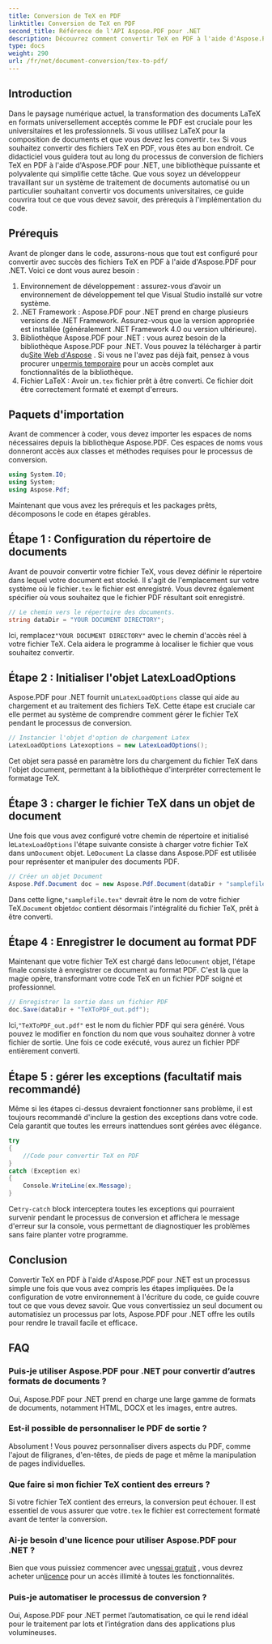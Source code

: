 ```yaml
---
title: Conversion de TeX en PDF
linktitle: Conversion de TeX en PDF
second_title: Référence de l'API Aspose.PDF pour .NET
description: Découvrez comment convertir TeX en PDF à l'aide d'Aspose.PDF pour .NET grâce à ce guide détaillé, étape par étape. Idéal pour les développeurs et les professionnels du document.
type: docs
weight: 290
url: /fr/net/document-conversion/tex-to-pdf/
---
```

## Introduction

Dans le paysage numérique actuel, la transformation des documents LaTeX en formats universellement acceptés comme le PDF est cruciale pour les universitaires et les professionnels. Si vous utilisez LaTeX pour la composition de documents et que vous devez les convertir`.tex` Si vous souhaitez convertir des fichiers TeX en PDF, vous êtes au bon endroit. Ce didacticiel vous guidera tout au long du processus de conversion de fichiers TeX en PDF à l'aide d'Aspose.PDF pour .NET, une bibliothèque puissante et polyvalente qui simplifie cette tâche. Que vous soyez un développeur travaillant sur un système de traitement de documents automatisé ou un particulier souhaitant convertir vos documents universitaires, ce guide couvrira tout ce que vous devez savoir, des prérequis à l'implémentation du code.

## Prérequis

Avant de plonger dans le code, assurons-nous que tout est configuré pour convertir avec succès des fichiers TeX en PDF à l'aide d'Aspose.PDF pour .NET. Voici ce dont vous aurez besoin :

1. Environnement de développement : assurez-vous d’avoir un environnement de développement tel que Visual Studio installé sur votre système.
2. .NET Framework : Aspose.PDF pour .NET prend en charge plusieurs versions de .NET Framework. Assurez-vous que la version appropriée est installée (généralement .NET Framework 4.0 ou version ultérieure).
3.  Bibliothèque Aspose.PDF pour .NET : vous aurez besoin de la bibliothèque Aspose.PDF pour .NET. Vous pouvez la télécharger à partir du[Site Web d'Aspose](https://releases.aspose.com/pdf/net/) . Si vous ne l'avez pas déjà fait, pensez à vous procurer un[permis temporaire](https://purchase.aspose.com/temporary-license/) pour un accès complet aux fonctionnalités de la bibliothèque.
4.  Fichier LaTeX : Avoir un`.tex` fichier prêt à être converti. Ce fichier doit être correctement formaté et exempt d'erreurs.

## Paquets d'importation

Avant de commencer à coder, vous devez importer les espaces de noms nécessaires depuis la bibliothèque Aspose.PDF. Ces espaces de noms vous donneront accès aux classes et méthodes requises pour le processus de conversion.

```csharp
using System.IO;
using System;
using Aspose.Pdf;
```

Maintenant que vous avez les prérequis et les packages prêts, décomposons le code en étapes gérables.

## Étape 1 : Configuration du répertoire de documents

Avant de pouvoir convertir votre fichier TeX, vous devez définir le répertoire dans lequel votre document est stocké. Il s'agit de l'emplacement sur votre système où le fichier`.tex` le fichier est enregistré. Vous devrez également spécifier où vous souhaitez que le fichier PDF résultant soit enregistré.

```csharp
// Le chemin vers le répertoire des documents.
string dataDir = "YOUR DOCUMENT DIRECTORY";
```

 Ici, remplacez`"YOUR DOCUMENT DIRECTORY"` avec le chemin d'accès réel à votre fichier TeX. Cela aidera le programme à localiser le fichier que vous souhaitez convertir.

## Étape 2 : Initialiser l'objet LatexLoadOptions

 Aspose.PDF pour .NET fournit un`LatexLoadOptions` classe qui aide au chargement et au traitement des fichiers TeX. Cette étape est cruciale car elle permet au système de comprendre comment gérer le fichier TeX pendant le processus de conversion.

```csharp
// Instancier l'objet d'option de chargement Latex
LatexLoadOptions Latexoptions = new LatexLoadOptions();
```

Cet objet sera passé en paramètre lors du chargement du fichier TeX dans l'objet document, permettant à la bibliothèque d'interpréter correctement le formatage TeX.

## Étape 3 : charger le fichier TeX dans un objet de document

 Une fois que vous avez configuré votre chemin de répertoire et initialisé le`LatexLoadOptions` l'étape suivante consiste à charger votre fichier TeX dans un`Document` objet. Le`Document` La classe dans Aspose.PDF est utilisée pour représenter et manipuler des documents PDF. 

```csharp
// Créer un objet Document
Aspose.Pdf.Document doc = new Aspose.Pdf.Document(dataDir + "samplefile.tex", Latexoptions);
```

 Dans cette ligne,`"samplefile.tex"` devrait être le nom de votre fichier TeX.`Document` objet`doc` contient désormais l'intégralité du fichier TeX, prêt à être converti.

## Étape 4 : Enregistrer le document au format PDF

 Maintenant que votre fichier TeX est chargé dans le`Document` objet, l'étape finale consiste à enregistrer ce document au format PDF. C'est là que la magie opère, transformant votre code TeX en un fichier PDF soigné et professionnel.

```csharp
// Enregistrer la sortie dans un fichier PDF
doc.Save(dataDir + "TeXToPDF_out.pdf");
```

 Ici,`"TeXToPDF_out.pdf"` est le nom du fichier PDF qui sera généré. Vous pouvez le modifier en fonction du nom que vous souhaitez donner à votre fichier de sortie. Une fois ce code exécuté, vous aurez un fichier PDF entièrement converti.

## Étape 5 : gérer les exceptions (facultatif mais recommandé)

Même si les étapes ci-dessus devraient fonctionner sans problème, il est toujours recommandé d'inclure la gestion des exceptions dans votre code. Cela garantit que toutes les erreurs inattendues sont gérées avec élégance.

```csharp
try
{
    //Code pour convertir TeX en PDF
}
catch (Exception ex)
{
    Console.WriteLine(ex.Message);
}
```

 Ce`try-catch` block interceptera toutes les exceptions qui pourraient survenir pendant le processus de conversion et affichera le message d'erreur sur la console, vous permettant de diagnostiquer les problèmes sans faire planter votre programme.

## Conclusion

Convertir TeX en PDF à l'aide d'Aspose.PDF pour .NET est un processus simple une fois que vous avez compris les étapes impliquées. De la configuration de votre environnement à l'écriture du code, ce guide couvre tout ce que vous devez savoir. Que vous convertissiez un seul document ou automatisiez un processus par lots, Aspose.PDF pour .NET offre les outils pour rendre le travail facile et efficace.

## FAQ

### Puis-je utiliser Aspose.PDF pour .NET pour convertir d’autres formats de documents ?
Oui, Aspose.PDF pour .NET prend en charge une large gamme de formats de documents, notamment HTML, DOCX et les images, entre autres.

### Est-il possible de personnaliser le PDF de sortie ?
Absolument ! Vous pouvez personnaliser divers aspects du PDF, comme l'ajout de filigranes, d'en-têtes, de pieds de page et même la manipulation de pages individuelles.

### Que faire si mon fichier TeX contient des erreurs ?
 Si votre fichier TeX contient des erreurs, la conversion peut échouer. Il est essentiel de vous assurer que votre`.tex` le fichier est correctement formaté avant de tenter la conversion.

### Ai-je besoin d'une licence pour utiliser Aspose.PDF pour .NET ?
 Bien que vous puissiez commencer avec un[essai gratuit](https://releases.aspose.com/) , vous devrez acheter un[licence](https://purchase.aspose.com/buy) pour un accès illimité à toutes les fonctionnalités.

### Puis-je automatiser le processus de conversion ?
Oui, Aspose.PDF pour .NET permet l’automatisation, ce qui le rend idéal pour le traitement par lots et l’intégration dans des applications plus volumineuses.